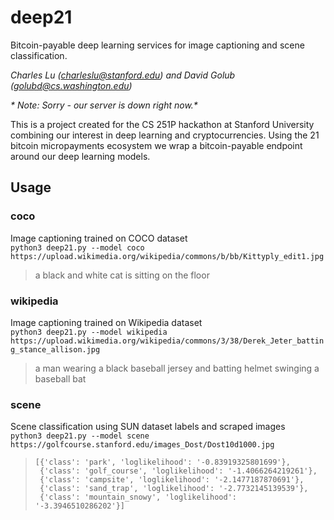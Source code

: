 # deep21
Bitcoin-payable deep learning services for image captioning and scene classification. 

*Charles Lu (charleslu@stanford.edu) and David Golub (golubd@cs.washington.edu)*

_* Note: Sorry - our server is down right now.*_

This is a project created for the CS 251P hackathon at Stanford University combining our interest in deep learning and cryptocurrencies. Using the 21 bitcoin micropayments ecosystem we wrap a bitcoin-payable endpoint around our deep learning models. 

## Usage
### coco
Image captioning trained on COCO dataset  
`python3 deep21.py --model coco https://upload.wikimedia.org/wikipedia/commons/b/bb/Kittyply_edit1.jpg`  
> a black and white cat is sitting on the floor

### wikipedia 
Image captioning trained on Wikipedia dataset  
`python3 deep21.py --model wikipedia https://upload.wikimedia.org/wikipedia/commons/3/38/Derek_Jeter_batting_stance_allison.jpg`  
> a man wearing a black baseball jersey and batting helmet swinging a baseball bat

### scene
Scene classification using SUN dataset labels and scraped images  
`python3 deep21.py --model scene https://golfcourse.stanford.edu/images_Dost/Dost10d1000.jpg`  
> `[{'class': 'park', 'loglikelihood': '-0.83919325801699'},`  
> ` {'class': 'golf_course', 'loglikelihood': '-1.4066264219261'},`  
> ` {'class': 'campsite', 'loglikelihood': '-2.1477187870691'},`  
> ` {'class': 'sand_trap', 'loglikelihood': '-2.7732145139539'},`  
> ` {'class': 'mountain_snowy', 'loglikelihood': '-3.3946510286202'}]`
